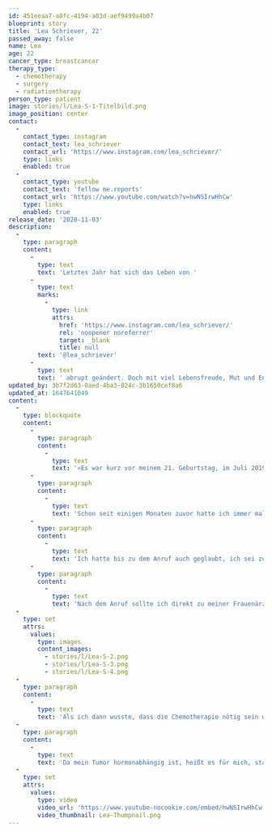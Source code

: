 ```yaml
---
id: 451eeaa7-a8fc-4194-a83d-aef9499a4b07
blueprint: story
title: 'Lea Schriever, 22'
passed_away: false
name: Lea
age: 22
cancer_type: breastcancer
therapy_type:
  - chemotherapy
  - surgery
  - radiationtherapy
person_type: patient
image: stories/l/Lea-S-1-Titelbild.png
image_position: center
contact:
  -
    contact_type: instagram
    contact_text: lea_schriever
    contact_url: 'https://www.instagram.com/lea_schriever/'
    type: links
    enabled: true
  -
    contact_type: youtube
    contact_text: 'fellow me.reports'
    contact_url: 'https://www.youtube.com/watch?v=hwNSIrwHhCw'
    type: links
    enabled: true
release_date: '2020-11-03'
description:
  -
    type: paragraph
    content:
      -
        type: text
        text: 'Letztes Jahr hat sich das Leben von '
      -
        type: text
        marks:
          -
            type: link
            attrs:
              href: 'https://www.instagram.com/lea_schriever/'
              rel: 'noopener noreferrer'
              target: _blank
              title: null
        text: '@lea_schriever'
      -
        type: text
        text: ' abrupt geändert. Doch mit viel Lebensfreude, Mut und Enthusiasmus stellte sie sich ihrer Krebstherapie. Heute macht Lea ihre Ausbildung zur Krankenpflegerin weiter, lernt fleißig und stellt sich ihrem »Chemobrain«.'
updated_by: 3b7f2d63-0aed-4ba3-824c-3b1650cef8a6
updated_at: 1647641049
content:
  -
    type: blockquote
    content:
      -
        type: paragraph
        content:
          -
            type: text
            text: '»Es war kurz vor meinem 21. Geburtstag, im Juli 2019. Ich hatte gerade Urlaub und habe das Leben genossen – bis dann der Anruf mit dem Ergebnis der Biopsie kam: ›Leider muss ich Ihnen sagen, dass es nicht gut aussieht.‹ Da war er: Der Satz, der mir den Boden unter den Füßen wegriss und mich in ein tiefes Loch fallen ließ.'
      -
        type: paragraph
        content:
          -
            type: text
            text: 'Schon seit einigen Monaten zuvor hatte ich immer mal wieder Schmerzen auf der betroffenen Seite und habe dann irgendwann beim Duschen zufällig den Knoten gespürt. Ich hatte gehofft, dass er von alleine verschwindet. Tat er nicht. Also bin ich einige Wochen später zu meiner Frauenärztin, die mir zwar sagte, es sei bestimmt ein gutartiges Fibroadenom, mich aber zum Glück trotzdem zur Mammografie und Biopsie überwiesen hat. Den Termin dafür wollte man mir nur widerwillig geben – denn ich sei doch viel zu jung für Brustkrebs – bekam dann aber doch einen fünf Wochen später.'
      -
        type: paragraph
        content:
          -
            type: text
            text: 'Ich hatte bis zu dem Anruf auch geglaubt, ich sei zu jung für Brustkrebs und war fest davon überzeugt, dass da nichts sei.'
      -
        type: paragraph
        content:
          -
            type: text
            text: 'Nach dem Anruf sollte ich direkt zu meiner Frauenärztin, die mir dann Nummern von Brustzentren gegeben hat. Die Zeit bis zu dem ersten Termin in der Klinik war für mich mit die schlimmste. Diese Ungewissheit. Werde ich eine Chemo machen müssen, wie lang wird das dauern, kann ich meine Ausbildung weitermachen, oder werde ich sogar sterben?'
  -
    type: set
    attrs:
      values:
        type: images
        content_images:
          - stories/l/Lea-S-2.png
          - stories/l/Lea-S-3.png
          - stories/l/Lea-S-4.png
  -
    type: paragraph
    content:
      -
        type: text
        text: 'Als ich dann wusste, dass die Chemotherapie nötig sein wird, ging alles ganz schnell: die Hormonspritzen zur Kryokonservierung, die Port-OP, die Kryokonservierung selbst, die erste Chemotherapie. Es folgten 15 weitere Chemos, die brusterhaltende Operation – da ich keine Genmutation hatte – und die 24 Bestrahlungen. Bei der Operation wurden in dem Gewebe leider immer noch Krebszellen und eine weitere Krebsvorstufe gefunden. – Also keine pathologische Komplettremission.'
  -
    type: paragraph
    content:
      -
        type: text
        text: 'Da mein Tumor hormonabhängig ist, heißt es für mich, statt zwei bis fünf Jahre nun zehn Jahre Antihormontherapie und das mit stärkeren Medikamenten als geplant. Sie erschwert meinen Alltag noch oft mit Hitzewallungen und Gelenkschmerzen. Aber das werde ich auch noch schaffen und vom hartnäckigen Chemohirn werde ich mich auch nicht unterkriegen lassen 😄💪🏻.«'
  -
    type: set
    attrs:
      values:
        type: video
        video_url: 'https://www.youtube-nocookie.com/embed/hwNSIrwHhCw'
        video_thumbnail: Lea-Thumpnail.png
---
```

